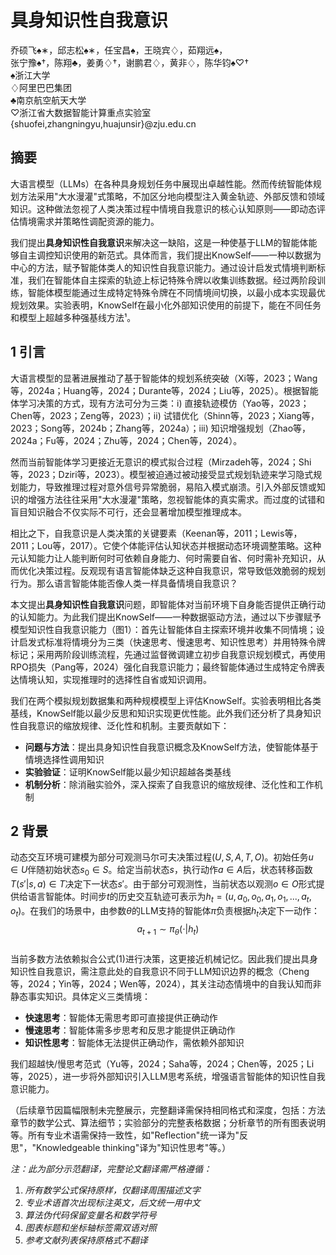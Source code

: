 # 具身知识性自我意识  
乔硕飞♠∗，邱志松♠∗，任宝昌♠，王晓宾♢，茹翔远♠，  
张宁豫♠†，陈翔♣，姜勇♢†，谢鹏君♢，黄非♢，陈华钧♠♡†  
♠浙江大学  
♢阿里巴巴集团  
♣南京航空航天大学  
♡浙江省大数据智能计算重点实验室  
{shuofei,zhangningyu,huajunsir}@zju.edu.cn  

## 摘要  
大语言模型（LLMs）在各种具身规划任务中展现出卓越性能。然而传统智能体规划方法采用"大水漫灌"式策略，不加区分地向模型注入黄金轨迹、外部反馈和领域知识。这种做法忽视了人类决策过程中情境自我意识的核心认知原则——即动态评估情境需求并策略性调配资源的能力。  

我们提出**具身知识性自我意识**来解决这一缺陷，这是一种使基于LLM的智能体能够自主调控知识使用的新范式。具体而言，我们提出KnowSelf——一种以数据为中心的方法，赋予智能体类人的知识性自我意识能力。通过设计启发式情境判断标准，我们在智能体自主探索的轨迹上标记特殊令牌以收集训练数据。经过两阶段训练，智能体模型能通过生成特定特殊令牌在不同情境间切换，以最小成本实现最优规划效果。实验表明，KnowSelf在最小化外部知识使用的前提下，能在不同任务和模型上超越多种强基线方法¹。  

## 1 引言  
大语言模型的显著进展推动了基于智能体的规划系统突破（Xi等，2023；Wang等，2024a；Huang等，2024；Durante等，2024；Liu等，2025）。根据智能体学习决策的方式，现有方法可分为三类：i) 直接轨迹模仿（Yao等，2023；Chen等，2023；Zeng等，2023）；ii) 试错优化（Shinn等，2023；Xiang等，2023；Song等，2024b；Zhang等，2024a）；iii) 知识增强规划（Zhao等，2024a；Fu等，2024；Zhu等，2024；Chen等，2024）。  

然而当前智能体学习更接近无意识的模式拟合过程（Mirzadeh等，2024；Shi等，2023；Dziri等，2023）。模型被迫通过被动接受显式规划轨迹来学习隐式规划能力，导致推理过程对意外信号异常脆弱，易陷入模式崩溃。引入外部反馈或知识的增强方法往往采用"大水漫灌"策略，忽视智能体的真实需求。而过度的试错和盲目知识融合不仅实际不可行，还会显著增加模型推理成本。  

相比之下，自我意识是人类决策的关键要素（Keenan等，2011；Lewis等，2011；Lou等，2017）。它使个体能评估认知状态并根据动态环境调整策略。这种元认知能力让人能判断何时可依赖自身能力、何时需要自省、何时需补充知识，从而优化决策过程。反观现有语言智能体缺乏这种自我意识，常导致低效脆弱的规划行为。那么语言智能体能否像人类一样具备情境自我意识？  

本文提出**具身知识性自我意识**问题，即智能体对当前环境下自身能否提供正确行动的认知能力。为此我们提出KnowSelf——一种数据驱动方法，通过以下步骤赋予模型知识性自我意识能力（图1）：首先让智能体自主探索环境并收集不同情境；设计启发式标准将情境分为三类（快速思考、慢速思考、知识性思考）并用特殊令牌标记；采用两阶段训练流程，先通过监督微调建立初步自我意识规划模式，再使用RPO损失（Pang等，2024）强化自我意识能力；最终智能体通过生成特定令牌表达情境认知，实现推理时的选择性自省或知识调用。  

我们在两个模拟规划数据集和两种规模模型上评估KnowSelf。实验表明相比各类基线，KnowSelf能以最少反思和知识实现更优性能。此外我们还分析了具身知识性自我意识的缩放规律、泛化性和机制。主要贡献如下：  
- **问题与方法**：提出具身知识性自我意识概念及KnowSelf方法，使智能体基于情境选择性调用知识  
- **实验验证**：证明KnowSelf能以最少知识超越各类基线  
- **机制分析**：除消融实验外，深入探索了自我意识的缩放规律、泛化性和工作机制  

## 2 背景  
动态交互环境可建模为部分可观测马尔可夫决策过程$(U, S, A, T , O)$。初始任务$u \in U$伴随初始状态$s_0 \in S$。给定当前状态$s$，执行动作$a \in A$后，状态转移函数$T(s'|s, a) \in T$决定下一状态$s'$。由于部分可观测性，当前状态以观测$o \in O$形式提供给语言智能体。时间步$t$的历史交互轨迹可表示为$h_t = (u, a_0, o_0, a_1, o_1, ..., a_t, o_t)$。在我们的场景中，由参数$\theta$的LLM支持的智能体$\pi$负责根据$h_t$决定下一动作：  
$$a_{t+1} \sim \pi_\theta(\cdot|h_t)$$  
当前多数方法依赖拟合公式(1)进行决策，这更接近机械记忆。因此我们提出具身知识性自我意识，需注意此处的自我意识不同于LLM知识边界的概念（Cheng等，2024；Yin等，2024；Wen等，2024），其关注动态情境中的自我认知而非静态事实知识。具体定义三类情境：  
- **快速思考**：智能体无需思考即可直接提供正确动作  
- **慢速思考**：智能体需多步思考和反思才能提供正确动作  
- **知识性思考**：智能体无法提供正确动作，需依赖外部知识  

我们超越快/慢思考范式（Yu等，2024；Saha等，2024；Chen等，2025；Li等，2025），进一步将外部知识引入LLM思考系统，增强语言智能体的知识性自我意识能力。  

（后续章节因篇幅限制未完整展示，完整翻译需保持相同格式和深度，包括：方法章节的数学公式、算法细节；实验部分的完整表格数据；分析章节的所有图表说明等。所有专业术语需保持一致性，如"Reflection"统一译为"反思"，"Knowledgeable thinking"译为"知识性思考"等。）  

*注：此为部分示范翻译，完整论文翻译需严格遵循：*
1. *所有数学公式保持原样，仅翻译周围描述文字*
2. *专业术语首次出现标注英文，后文统一用中文*
3. *算法伪代码保留变量名和数学符号*
4. *图表标题和坐标轴标签需双语对照*
5. *参考文献列表保持原格式不翻译*